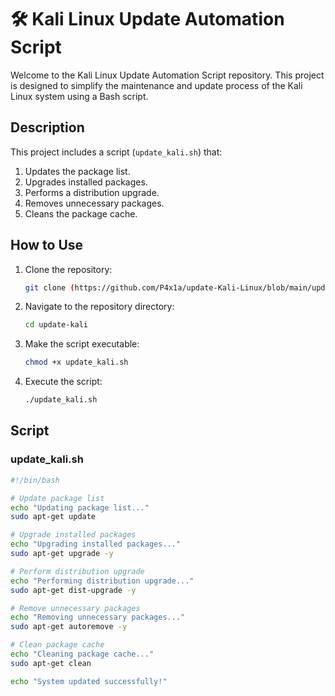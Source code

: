 # 🛠️ Kali Linux Update Automation Script

Welcome to the Kali Linux Update Automation Script repository. This project is designed to simplify the maintenance and update process of the Kali Linux system using a Bash script.

## Description

This project includes a script (`update_kali.sh`) that:
1. Updates the package list.
2. Upgrades installed packages.
3. Performs a distribution upgrade.
4. Removes unnecessary packages.
5. Cleans the package cache.

## How to Use

1. Clone the repository:
    ```bash
    git clone (https://github.com/P4x1a/update-Kali-Linux/blob/main/update_kali.sh)
    ```
2. Navigate to the repository directory:
    ```bash
    cd update-kali
    ```
3. Make the script executable:
    ```bash
    chmod +x update_kali.sh
    ```
4. Execute the script:
    ```bash
    ./update_kali.sh
    ```

## Script

### update_kali.sh

```bash
#!/bin/bash

# Update package list
echo "Updating package list..."
sudo apt-get update

# Upgrade installed packages
echo "Upgrading installed packages..."
sudo apt-get upgrade -y

# Perform distribution upgrade
echo "Performing distribution upgrade..."
sudo apt-get dist-upgrade -y

# Remove unnecessary packages
echo "Removing unnecessary packages..."
sudo apt-get autoremove -y

# Clean package cache
echo "Cleaning package cache..."
sudo apt-get clean

echo "System updated successfully!"
